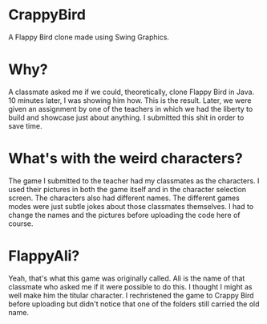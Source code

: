 # CrappyBird
A Flappy Bird clone made using Swing Graphics. 

# Why?
A classmate asked me if we could, theoretically, clone Flappy Bird in Java. 10 minutes later, I was showing him how. This is the result. Later, we were given an assignment by one of the teachers in which we had the liberty to build and showcase just about anything. I submitted this shit in order to save time. 

# What's with the weird characters?
The game I submitted to the teacher had my classmates as the characters. I used their pictures in both the game itself and in the character selection screen. The characters also had different names. The different games modes were just subtle jokes about those classmates themselves. I had to change the names and the pictures before uploading the code here of course.

# FlappyAli?
Yeah, that's what this game was originally called. Ali is the name of that classmate who asked me if it were possible to do this. I thought I might as well make him the titular character. I rechristened the game to Crappy Bird before uploading but didn't notice that one of the folders still carried the old name.

